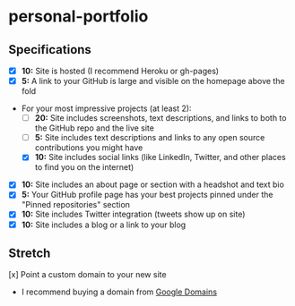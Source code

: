 # personal-portfolio

## Specifications

- [x] __10:__ Site is hosted (I recommend Heroku or gh-pages)
- [x] __5:__ A link to your GitHub is large and visible on the homepage above the fold
- For your most impressive projects (at least 2):
  - [ ] __20:__ Site includes screenshots, text descriptions, and links to both to the GitHub repo and the live site
  - [ ] __5:__ Site includes text descriptions and links to any open source contributions you might have
  - [x] __10:__ Site includes social links (like LinkedIn, Twitter, and other places to find you on the internet)
- [x] __10:__ Site includes an about page or section with a headshot and text bio
- [x] __5:__ Your GitHub profile page has your best projects pinned under the "Pinned repositories" section
- [x] __10:__ Site includes Twitter integration (tweets show up on site)
- [x] __10:__ Site includes a blog or a link to your blog

## Stretch

[x] Point a custom domain to your new site
  - I recommend buying a domain from [Google Domains](https://domains.google/)
